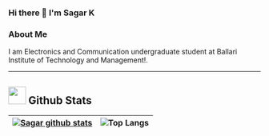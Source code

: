 ### Hi there 👋 I'm Sagar K

### About Me
I am Electronics and Communication undergraduate student at Ballari Institute of Technology and Management!.

<!--![](https://visitor-badge.laobi.icu/badge?page_id=sagar-kb.sagar-kb)
[![Github](https://img.shields.io/github/followers/sagar-kb?label=Follow&style=social)](https://github.com/sagar-kb)-->
------------------------------------------------------------------------------------------------------------------
<!--
## 🛠️ My Skills


#### Languages:

![C Programming](https://img.shields.io/badge/C-00599C?style=for-the-badge&logo=c&logoColor=white)&nbsp;
![Python](https://img.shields.io/badge/Python-3776AB?style=for-the-badge&logo=python&logoColor=white)&nbsp;
![HTML5](https://img.shields.io/badge/html5-%23E34F26.svg?style=for-the-badge&logo=html5&logoColor=white)&nbsp;
![CSS3](https://img.shields.io/badge/css3-%231572B6.svg?style=for-the-badge&logo=css3&logoColor=white)&nbsp;
![BootStrap](https://img.shields.io/badge/Bootstrap-563D7C?style=for-the-badge&logo=bootstrap&logoColor=white)&nbsp;


#### Database

![MySQL](https://img.shields.io/badge/MySQL-00000F?style=for-the-badge&logo=mysql&logoColor=white)&nbsp;


#### Tools and Technologies


![Git](https://img.shields.io/badge/GIT-E44C30?style=for-the-badge&logo=git&logoColor=white)&nbsp;


#### IDEs

![PyCharm](https://img.shields.io/badge/pycharm-143?style=for-the-badge&logo=pycharm&logoColor=black&color=black&labelColor=green)&nbsp;
![Visual Studio Code](https://img.shields.io/badge/Visual%20Studio%20Code-0078d7.svg?style=for-the-badge&logo=visual-studio-code&logoColor=white)&nbsp;

 -->

## <img src="https://media.giphy.com/media/iY8CRBdQXODJSCERIr/giphy.gif" width="35"><b> Github Stats </b>
|[![Sagar github stats](https://github-readme-stats-git-masterrstaa-rickstaa.vercel.app/api?username=sagar-kb&show_icons=true&random=&randomss524272)]() |![Top Langs](https://github-readme-stats-git-masterrstaa-rickstaa.vercel.app/api/top-langs/?username=sagar-kb&langs_count=8&random=&randomss524272&layout=compact&theme=buefy&hide_border=true") |
| ------------- | ------------- |
<!--[![GitHub Streak](https://streak-stats.demolab.com/?user=sagar-kb&theme=flag-india)](https://git.io/streak-stats) -->
<!--
 ### Most used language
[![Top Langs](https://github-readme-stats.vercel.app/api/top-langs/?username=sagar-kb&langs_count=8)]() -->



